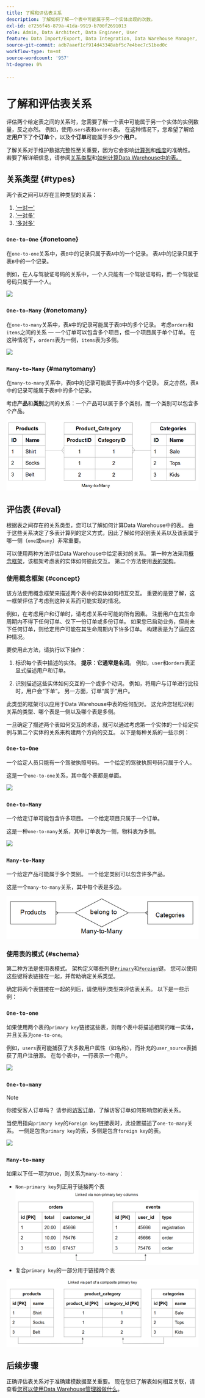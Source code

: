 ```yaml
---
title: 了解和评估表关系
description: 了解如何了解一个表中可能属于另一个实体出现的次数。
exl-id: e7256f46-879a-41da-9919-b700f2691013
role: Admin, Data Architect, Data Engineer, User
feature: Data Import/Export, Data Integration, Data Warehouse Manager, Commerce Tables
source-git-commit: adb7aaef1cf914d43348abf5c7e4bec7c51bed0c
workflow-type: tm+mt
source-wordcount: '957'
ht-degree: 0%

---
```


# 了解和评估表关系

评估两个给定表之间的关系时，您需要了解一个表中可能属于另一个实体的实例数量，反之亦然。 例如，使用`users`表和`orders`表。 在这种情况下，您希望了解给定&#x200B;**用户**&#x200B;下了&#x200B;**个订单**&#x200B;个，以及&#x200B;**个订单**&#x200B;可能属于多少个&#x200B;**用户**。

了解关系对于维护数据完整性至关重要，因为它会影响[计算列](../data-warehouse-mgr/creating-calculated-columns.md)和[维度](../data-warehouse-mgr/manage-data-dimensions-metrics.md)的准确性。 若要了解详细信息，请参阅[关系类型](#types)和[如何计算Data Warehouse中的表。](#eval)

## 关系类型 {#types}

两个表之间可以存在三种类型的关系：

1. [&#39;一对一&#39;](#onetoone)
1. [&#39;一对多&#39;](#onetomany)
1. [&#39;多对多&#39;](#manytomany)

### `One-to-One` {#onetoone}

在`one-to-one`关系中，表`B`中的记录只属于表`A`中的一个记录。 表`A`中的记录只属于表`B`中的一个记录。

例如，在人与驾驶证号码的关系中，一个人只能有一个驾驶证号码，而一个驾驶证号码只属于一个人。

![](../../assets/one-to-one.png)

### `One-to-Many` {#onetomany}

在`one-to-many`关系中，表`A`中的记录可能属于表`B`中的多个记录。 考虑`orders`和`items`之间的关系 — 一个订单可以包含多个项目，但一个项目属于单个订单。 在这种情况下，`orders`表为一侧，`items`表为多侧。

![](../../assets/one-to-many_001.png)

### `Many-to-Many` {#manytomany}

在`many-to-many`关系中，表`B`中的记录可能属于表`A`中的多个记录。 反之亦然，表`A`中的记录可能属于表`B`中的多个记录。

考虑&#x200B;**产品**&#x200B;和&#x200B;**类别**&#x200B;之间的关系：一个产品可以属于多个类别，而一个类别可以包含多个产品。

![](../../assets/many-to-many.png)

## 评估表 {#eval}

根据表之间存在的关系类型，您可以了解如何计算Data Warehouse中的表。 由于这些关系决定了多表计算列的定义方式，因此了解如何识别表关系以及该表属于哪一侧（`one`或`many`）非常重要。

可以使用两种方法评估Data Warehouse中给定表对的关系。 第一种方法采用[概念框架](#concept)，该框架考虑表的实体如何彼此交互。 第二个方法使用[表的架构](#schema)。

### 使用概念框架 {#concept}

该方法使用概念框架来描述两个表中的实体如何相互交互。 重要的是要了解，这一框架评估了考虑到这种关系而可能实现的情况。

例如，在考虑用户和订单时，请考虑关系中可能的所有因素。 注册用户在其生命周期内不得下任何订单、仅下一份订单或多份订单。 如果您已启动业务，但尚未下任何订单，则给定用户可能在其生命周期内下许多订单。 构建表是为了适应这种情况。

要使用此方法，请执行以下操作：

1. 标识每个表中描述的实体。 **提示：它通常是名词**。 例如，`user`和`orders`表正显式描述用户和订单。

1. 识别描述这些实体如何交互的一个或多个动词。 例如，将用户与订单进行比较时，用户会“下单”。 另一方面，订单“属于”用户。

此类型的框架可以应用于Data Warehouse中表的任何配对。 这允许您轻松识别关系的类型、哪个表是一侧以及哪个表是多侧。

一旦确定了描述两个表如何交互的术语，就可以通过考虑第一个实体的一个给定实例与第二个实体的关系来构建两个方向的交互。 以下是每种关系的一些示例：

### `One-to-One`

一个给定人员只能有一个驾驶执照号码。 一个给定的驾驶执照号码只属于个人。

这是一个`one-to-one`关系，其中每个表都是单面。

![](../../assets/one-to-one3.png)

### `One-to-Many`

一个给定订单可能包含许多项目。 一个给定项目只属于一个订单。

这是一种`one-to-many`关系，其中订单表为一侧，物料表为多侧。

![](../../assets/one-to-many3.png)

### `Many-to-Many`

一个给定产品可能属于多个类别。 一个给定类别可以包含许多产品。

这是一个`many-to-many`关系，其中每个表是多边。

![](../../assets/many-to-many3.png)

### 使用表的模式 {#schema}

第二种方法是使用表模式。 架构定义哪些列是[`Primary`](https://en.wikipedia.org/wiki/Unique_key)和[`Foreign`](https://en.wikipedia.org/wiki/Foreign_key)键。 您可以使用这些键将表链接在一起，并帮助确定关系类型。

确定将两个表链接在一起的列后，请使用列类型来评估表关系。 以下是一些示例：

### `One-to-one`

如果使用两个表的`primary key`链接这些表，则每个表中将描述相同的唯一实体，并且关系为`one-to-one`。

例如，`users`表可能捕获了大多数用户属性（如名称），而补充的`user_source`表捕获了用户注册源。 在每个表中，一行表示一个用户。

![](../../assets/one-to-one1.png)

### `One-to-many`

>[!NOTE]
>
>你接受客人订单吗？ 请参阅[访客订单](../data-warehouse-mgr/guest-orders.md)，了解访客订单如何影响您的表关系。

当使用指向`primary key`的`Foreign key`链接表时，此设置描述了`one-to-many`关系。 一侧是包含`primary key`的表，多侧是包含`foreign key`的表。

![](../../assets/one-to-many1.png)

### `Many-to-many`

如果以下任一项为true，则关系为`many-to-many`：

* `Non-primary key`列正用于链接两个表
  ![](../../assets/many-to-many1.png)
* 复合`primary key`的一部分用于链接两个表

![](../../assets/many-to-mnay2.png)

## 后续步骤

正确评估表关系对于准确建模数据至关重要。 现在您已了解表如何相互关联，请查看[您可以使用Data Warehouse管理器做什么](../data-warehouse-mgr/tour-dwm.md)。
